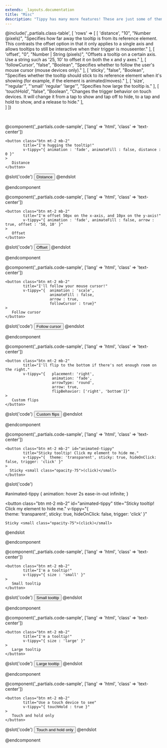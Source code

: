 ```yaml
---
extends: _layouts.documentation
title: "Misc"
description: "Tippy has many more features! These are just some of them."
---
```

@include('_partials.class-table', [
    'rows' => 
    [ 
        [ 
            'distance', 
            "10",
            "Number (pixels)",
            "Specifies how far away the tooltip is from its reference element. This contrasts the offset option in that it only applies to a single axis and allows tooltips to still be interactive when their trigger is mouseenter."
        ],
        [ 
            'offset', 
            "0",
            "Number | String (pixels)",
            "Offsets a tooltip on a certain axis. Use a string such as '25, 10' to offset it on both the x and y axes."
        ],
        [ 
            'followCursor', 
            "false",
            "Boolean",
            "Specifies whether to follow the user's mouse cursor (mouse devices only)."
        ], 
        [ 
            'sticky', 
            "false",
            "Boolean",
            "Specifies whether the tooltip should stick to its reference element when it's showing (for example, if the element is animated/moves)."
        ],
        [ 
            'size', 
            "'regular'",
            "'small' 'regular' 'large'",
            "Specifies how large the tooltip is."
        ],
        [ 
            'touchHold', 
            "false",
            "Boolean",
            "Changes the trigger behavior on touch devices. It will change it from a tap to show and tap off to hide, to a tap and hold to show, and a release to hide."
        ],          
    ] 
])

<br>  

@component('_partials.code-sample', ['lang' => 'html', 'class' => 'text-center']) 

    <button class="btn mt-2 mb-2" 
            title="I'm hugging the tooltip!" 
            v-tippy="{ animation : 'fade', animateFill : false, distance : 0 }"
    >
       Distance
    </button>

@slot('code')
<button title="I'm hugging the tooltip!" 
        v-tippy="{ animation : 'fade', animateFill : false, distance : 0 }">
   Distance
</button>
@endslot 

@endcomponent

@component('_partials.code-sample', ['lang' => 'html', 'class' => 'text-center']) 

    <button class="btn mt-2 mb-2" 
            title="I'm offset 50px on the x-axis, and 10px on the y-axis!" 
            v-tippy="{ animation : 'fade', animateFill : false, arrow : true, offset : '50, 10' }"
    >
       Offset
    </button>

@slot('code')
<button title="I'm offset 50px on the x-axis, and 10px on the y-axis!" 
        v-tippy="{  animation : 'fade', 
                    animateFill : false,
                    arrow : true, 
                    offset : '50, 10' }">
   Offset
</button>
@endslot 

@endcomponent

@component('_partials.code-sample', ['lang' => 'html', 'class' => 'text-center']) 

    <button class="btn mt-2 mb-2" 
            title="I'll follow your mouse cursor!" 
            v-tippy="{  animation : 'scale', 
                        animateFill : false,
                        arrow : true, 
                        followCursor : true}"
    >
       Follow cursor
    </button>

@slot('code')
<button title="I'll follow your mouse cursor!" 
        v-tippy="{  animation : 'scale', 
                    animateFill : false,
                    arrow : true, 
                    followCursor : true}">
   Follow cursor
</button>
@endslot 

@endcomponent

@component('_partials.code-sample', ['lang' => 'html', 'class' => 'text-center']) 

    <button class="btn mt-2 mb-2" 
            title="I'll flip to the bottom if there's not enough room on the right." 
            v-tippy="{   placement: 'right',
                         animation: 'fade',
                         arrowType: 'round',
                         arrow: true,
                         flipBehavior: ['right', 'bottom']}"
    >
       Custom flips
    </button>

@slot('code')
<button title="I'll flip to the bottom if there's not enough room on the right." 
        v-tippy="{   placement: 'right',
                     animation: 'fade',
                     arrowType: 'round',
                     arrow: true,
                     flipBehavior: ['right', 'bottom']}">
   Custom flips
</button>
@endslot 

@endcomponent

@component('_partials.code-sample', ['lang' => 'html', 'class' => 'text-center']) 

    <button class="btn mt-2 mb-2" id="animated-tippy"
            title="Sticky tooltip! Click my element to hide me." 
            v-tippy="{  theme: 'transparent', sticky: true, hideOnClick: false, trigger: 'click' }"
    >
      Sticky <small class="opacity-75">(click)</small>
    </button>

@slot('code')

#animated-tippy {
  animation: hover 2s ease-in-out infinite;
}

<button class="btn mt-2 mb-2" id="animated-tippy"
            title="Sticky tooltip! Click my element to hide me." 
            v-tippy="{  
                        theme: 'transparent',
                        sticky: true,
                        hideOnClick: false,
                        trigger: 'click'
                     }"
>
    Sticky <small class="opacity-75">(click)</small>
</button>
@endslot 

@endcomponent


@component('_partials.code-sample', ['lang' => 'html', 'class' => 'text-center']) 

    <button class="btn mt-2 mb-2" 
            title="I'm a tooltip!" 
            v-tippy="{ size : 'small' }"
    >
       Small tooltip
    </button>

@slot('code')
<button title="I'm a tooltip!"  v-tippy="{ size : 'small' }">
   Small tooltip
</button>
@endslot 

@endcomponent


@component('_partials.code-sample', ['lang' => 'html', 'class' => 'text-center']) 

    <button class="btn mt-2 mb-2" 
            title="I'm a tooltip!" 
            v-tippy="{ size : 'large' }"
    >
       Large tooltip
    </button>

@slot('code')
<button title="I'm a tooltip!"  v-tippy="{ size : 'large' }">
   Large tooltip
</button>
@endslot 

@endcomponent


@component('_partials.code-sample', ['lang' => 'html', 'class' => 'text-center']) 

    <button class="btn mt-2 mb-2" 
            title="Use a touch device to see" 
            v-tippy="{ touchHold : true }"
    >
       Touch and hold only
    </button>

@slot('code')
<button title="Use a touch device to see"  v-tippy="{ touchHold : true }">
   Touch and hold only
</button>
@endslot 

@endcomponent
